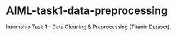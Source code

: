# AIML-task1-data-preprocessing
Internship Task 1 - Data Cleaning &amp; Preprocessing (Titanic Dataset).
